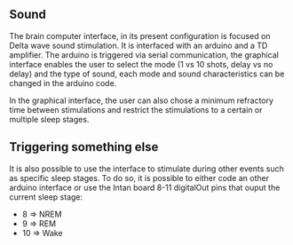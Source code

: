 ## Sound

The brain computer interface, in its present configuration is focused on Delta wave sound stimulation. It is interfaced with an arduino and a TD amplifier. The arduino is triggered via serial communication, the graphical interface enables the user to select the mode (1 vs 10 shots, delay vs no delay) and the type of sound, each mode and sound characteristics can be changed in the arduino code.

In the graphical interface, the user can also chose a minimum refractory time between stimulations and restrict the stimulations to a certain or multiple sleep stages.

## Triggering something else

It is also possible to use the interface to stimulate during other events such as specific sleep stages. To do so, it is possible to either code an other arduino interface or use the Intan board 8-11 digitalOut pins that ouput the current sleep stage:
* 8 => NREM
* 9 => REM
* 10 => Wake
